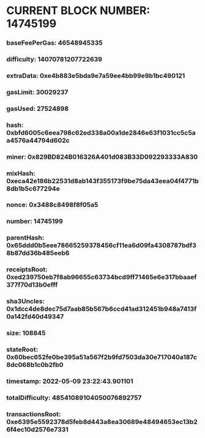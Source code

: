 # CURRENT BLOCK NUMBER: 14745199

### baseFeePerGas: 46548945335
### difficulty: 14070781207722639
### extraData: 0xe4b883e5bda9e7a59ee4bb99e9b1bc490121
### gasLimit: 30029237
### gasUsed: 27524898
### hash: 0xbfd6005c6eea798c62ed338a00a1de2846e63f1031cc5c5aa4576a44794d602c
### miner: 0x829BD824B016326A401d083B33D092293333A830
### mixHash: 0xeca42e186b22531d8ab143f355173f9be75da43eea04f4771b8db1b5c677294e
### nonce: 0x3488c8498f8f05a5
### number: 14745199
### parentHash: 0x65ddd0b5eee78665259378456cf11ea6d09fa4308787bdf38b87dd36b485eeb6
### receiptsRoot: 0xed239750eb7f8ab96655c63734bcd9ff71465e6e317bbaaef377f70d13b0efff
### sha3Uncles: 0x1dcc4de8dec75d7aab85b567b6ccd41ad312451b948a7413f0a142fd40d49347
### size: 108845
### stateRoot: 0x60bec652fe0be395a51a567f2b9fd7503da30e717040a187c8dc068b1c0b2fb0
### timestamp: 2022-05-09 23:22:43.901101
### totalDifficulty: 48541089104050076892757
### transactionsRoot: 0xe6395e5592378d5feb8d443a8ea30689e48494653ec13b26f4ec10d2576e7331
